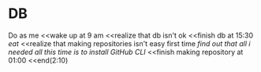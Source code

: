 # DB
Do as me
<<wake up at 9 am
  <<realize that db isn't ok
    <<finish db at 15:30
      *eat*
      <<realize that making repositories isn't easy first time
       *find out that all i needed all this time is to install GitHub CLI*
        <<finish making repository at 01:00
          <<end(2:10)
